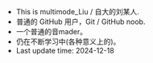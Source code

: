 - This is multimode_Liu / 自大的刘某人.
- 普通的 GitHub 用户，Git / GitHub noob.
- 一个普通的音mader。
- 仍在不断学习中(各种意义上的)。
- Last update time: 2024-12-18
<!--
- Current status: multimode.modeset=0.  
  一点也不 "multimode"。
- Knowing nothing. Trying to be not so conceited.  
  什么也不懂。尝试着不那么骄傲自满。
- Wanting to learn something but being busy with my studies.  
  想学点实在的技术，但忙于学业，没时间。
-->
<!--
Recovery mode
-->
